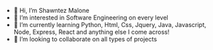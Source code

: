 - 👋 Hi, I’m Shawntez Malone
- 👀 I’m interested in Software Engineering on every level
- 🌱 I’m currently learning Python, Html, Css, Jquery, Java, Javascript, Node, Express, React and anything else I come across!
- 💞️ I’m looking to collaborate on all types of projects
